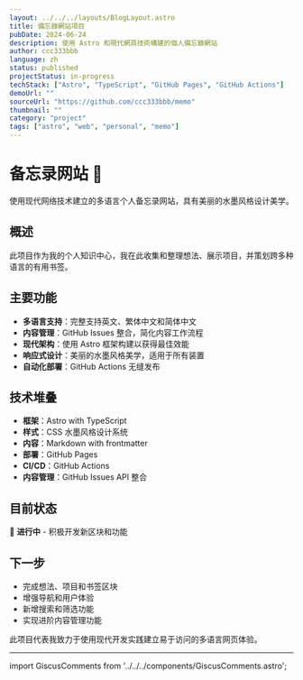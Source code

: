 ```yaml
---
layout: ../../../layouts/BlogLayout.astro
title: 備忘錄網站項目
pubDate: 2024-06-24
description: 使用 Astro 和現代網頁技術構建的個人備忘錄網站
author: ccc333bbb
language: zh
status: published
projectStatus: in-progress
techStack: ["Astro", "TypeScript", "GitHub Pages", "GitHub Actions"]
demoUrl: ""
sourceUrl: "https://github.com/ccc333bbb/memo"
thumbnail: ""
category: "project"
tags: ["astro", "web", "personal", "memo"]
---
```


# 备忘录网站 🚀

使用现代网络技术建立的多语言个人备忘录网站，具有美丽的水墨风格设计美学。

## 概述

此项目作为我的个人知识中心，我在此收集和整理想法、展示项目，并策划跨多种语言的有用书签。

## 主要功能

- **多语言支持**：完整支持英文、繁体中文和简体中文
- **内容管理**：GitHub Issues 整合，简化内容工作流程
- **现代架构**：使用 Astro 框架构建以获得最佳效能
- **响应式设计**：美丽的水墨风格美学，适用于所有装置
- **自动化部署**：GitHub Actions 无缝发布

## 技术堆叠

- **框架**：Astro with TypeScript
- **样式**：CSS 水墨风格设计系统
- **内容**：Markdown with frontmatter
- **部署**：GitHub Pages
- **CI/CD**：GitHub Actions
- **内容管理**：GitHub Issues API 整合

## 目前状态

🔨 **进行中** - 积极开发新区块和功能

## 下一步

- 完成想法、项目和书签区块
- 增强导航和用户体验
- 新增搜索和筛选功能
- 实现进阶内容管理功能

此项目代表我致力于使用现代开发实践建立易于访问的多语言网页体验。

---

import GiscusComments from '../../../components/GiscusComments.astro';

<GiscusComments />